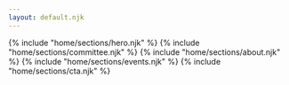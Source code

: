 ```yaml
---
layout: default.njk
---
```

<main>
  {% include "home/sections/hero.njk" %}
  {% include "home/sections/committee.njk" %}
  {% include "home/sections/about.njk" %}
  {% include "home/sections/events.njk" %}
  {% include "home/sections/cta.njk" %}
</main>

